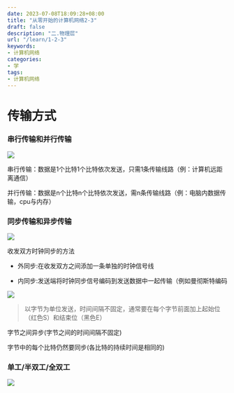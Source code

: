 ```yaml
---
date: 2023-07-08T18:09:28+08:00
title: "从零开始的计算机网络2-3"
draft: false
description: "二.物理层"
url: "/learn/1-2-3"
keywords:
- 计算机网络
categories:
- 学
tags:
- 计算机网络
---
```


# 传输方式

### 串行传输和并行传输

![](https://img.0pt.im/computernet/2-3/2-3-1.png)

串行传输：数据是1个比特1个比特依次发送，只需1条传输线路（例：计算机远距离通信）

并行传输：数据是n个比特n个比特依次发送，需n条传输线路（例：电脑内数据传输，cpu与内存）

### 同步传输和异步传输

![](https://img.0pt.im/computernet/2-3/2-3-2.png)

收发双方时钟同步的方法

- 外同步:在收发双方之间添加一条单独的时钟信号线

- 内同步:发送端将时钟同步信号编码到发送数据中一起传输（例如曼彻斯特编码

![](https://img.0pt.im/computernet/2-3/2-3-3.png)

> 以字节为单位发送，时间间隔不固定，通常要在每个字节前面加上起始位（红色S）和结束位（黑色E）

字节之间异步(字节之间的时间间隔不固定)

字节中的每个比特仍然要同步(各比特的持续时间是相同的)

### 单工/半双工/全双工

![](https://img.0pt.im/computernet/2-3/2-3-4.png)
